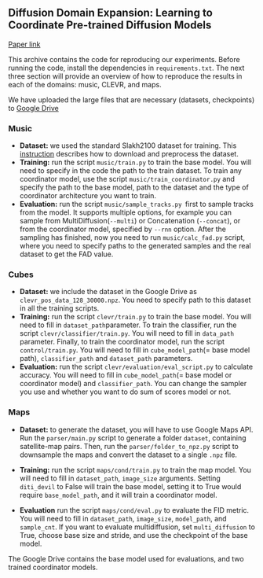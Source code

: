 ## Diffusion Domain Expansion: Learning to Coordinate Pre-trained Diffusion Models

[Paper link](https://cookiedoth.github.io/dde/paper.pdf)

This archive contains the code for reproducing our experiments. Before running the code, install the dependencies in `requirements.txt`. The next three section will provide an overview of how to reproduce the results in each of the domains: music, CLEVR, and maps.

We have uploaded the large files that are necessary (datasets, checkpoints) to [Google Drive](https://drive.google.com/drive/folders/1srdG-ySp7veHA7E6-jRns6yMU29Fnuiw?usp=sharing)

### Music

- **Dataset:** we used the standard Slakh2100 dataset for training. This [instruction](https://github.com/gladia-research-group/multi-source-diffusion-models/blob/main/data/README.md) describes how to download and preprocess the dataset.
- **Training:** run the script `music/train.py` to train the base model. You will need to specify in the code the path to the train dataset. To train any coordinator model, use the script `music/train_coordinator.py` and specify the path to the base model, path to the dataset and the type of coordinator architecture you want to train. 
- **Evaluation:** run the script `music/sample_tracks.py `first to sample tracks from the model. It supports multiple options, for example you can sample from MultiDiffusion(`--multi`) or Concatenation (`--concat`), or from the coordinator model, specified by `--rnn` option. After the sampling has finished, now you need to run `music/calc_fad.py` script, where you need to specify paths to the generated samples and the real dataset to get the FAD value.
### Cubes

- **Dataset:** we include the dataset in the Google Drive as `clevr_pos_data_128_30000.npz`. You need to specify path to this dataset in all the training scripts. 
- **Training:** run the script `clevr/train.py` to train the base model. You will need to fill in `dataset_path`parameter. To train the classifier, run the script `clevr/classifier/train.py`. You will need to fill in `data_path` parameter. Finally, to train the coordinator model, run the script `control/train.py`. You will need to fill in `cube_model_path`(= base model path), `classifier_path` and `dataset_path` parameters.
- **Evaluation:** run the script `clevr/evaluation/eval_script.py` to calculate accuracy.  You will need to fill in `cube_model_path`(= base model or coordinator model) and `classifier_path`. You can change the sampler you use and whether you want to do sum of scores model or not. 

### Maps

- **Dataset:** to generate the dataset, you will have to use Google Maps API. Run the `parser/main.py` script to generate a folder `dataset`, containing satellite-map pairs. Then, run the `parser/folder_to_npz.py` script to downsample the maps and convert the dataset to a single `.npz` file.

- **Training:** run the script `maps/cond/train.py` to train the map model. You will need to fill in `dataset_path`, `image_size` arguments. Setting `diti_devil` to False will train the base model, setting it to True would require `base_model_path`, and it will train a coordinator model.

- **Evaluation** run the script `maps/cond/eval.py` to evaluate the FID metric. You will need to fill in `dataset_path`, `image_size`, `model_path`, and `sample_cnt`. If you want to evaluate multidiffusion, set `multi_diffusion` to True, choose base size and stride, and use the checkpoint of the base model.

The Google Drive contains the base model used for evaluations, and two trained coordinator models.
